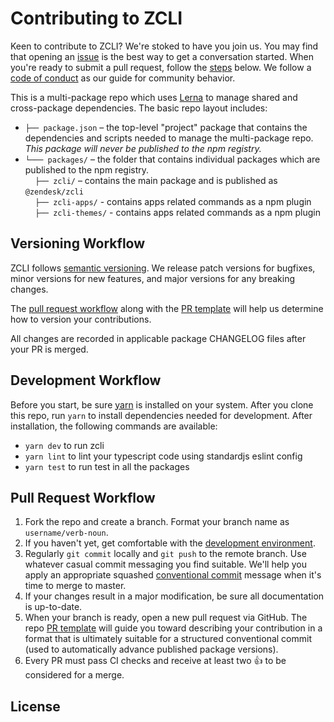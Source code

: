# Contributing to ZCLI

Keen to contribute to ZCLI? We're stoked to have you join us. You may
find that opening an
[issue](https://github.com/zendesk/zcli/issues) is the
best way to get a conversation started. When you're ready to submit a
pull request, follow the [steps](#pull-request-workflow) below. We
follow a [code of conduct](CODE_OF_CONDUCT.md) as our guide for
community behavior.

This is a multi-package repo which uses [Lerna](https://lernajs.io/) to
manage shared and cross-package dependencies. The basic repo layout
includes:

- `├── package.json` – the top-level "project" package that contains
  the dependencies and scripts needed to manage the multi-package repo.
  _This package will never be published to the npm registry._
- `└─── packages/` – the folder that contains individual packages which are published to the npm registry.<br>
  &nbsp;&nbsp;&nbsp;&nbsp;`├── zcli/` – contains the main package and is published as `@zendesk/zcli`<br>
  &nbsp;&nbsp;&nbsp;&nbsp;`├── zcli-apps/` - contains apps related commands as a npm plugin<br>
  &nbsp;&nbsp;&nbsp;&nbsp;`├── zcli-themes/` - contains apps related commands as a npm plugin<br>

## Versioning Workflow

ZCLI follows [semantic versioning](https://semver.org/). We release
patch versions for bugfixes, minor versions for new features, and major
versions for any breaking changes.

The [pull request workflow](#pull-request-workflow) along with the [PR
template](PULL_REQUEST_TEMPLATE.md) will help us determine how to
version your contributions.

All changes are recorded in applicable package CHANGELOG files after
your PR is merged.

## Development Workflow

Before you start, be sure [yarn](https://yarnpkg.com/en/) is installed
on your system. After you clone this repo, run `yarn` to install
dependencies needed for development. After installation, the following
commands are available:

- `yarn dev` to run zcli
- `yarn lint` to lint your typescript code using standardjs eslint config
- `yarn test` to run test in all the packages

## Pull Request Workflow

1. Fork the repo and create a branch. Format your branch name as
   `username/verb-noun`.
1. If you haven't yet, get comfortable with the [development
   environment](#development-workflow).
1. Regularly `git commit` locally and `git push` to the remote branch.
   Use whatever casual commit messaging you find suitable. We'll help
   you apply an appropriate squashed [conventional
   commit](https://conventionalcommits.org/) message when it's time to
   merge to master.
1. If your changes result in a major modification, be sure all
   documentation is up-to-date.
1. When your branch is ready, open a new pull request via GitHub.
   The repo [PR template](PULL_REQUEST_TEMPLATE.md) will guide you
   toward describing your contribution in a format that is ultimately
   suitable for a structured conventional commit (used to automatically
   advance published package versions).
1. Every PR must pass CI checks and receive at least two :+1: to be
   considered for a merge.

## License
<!-- TODO
By contributing to ZCLI, you agree that your contributions will be
licensed under the [Apache License, Version 2.0](LICENSE.md). -->
